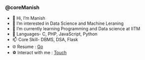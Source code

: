 ### @coreManish
- 👋 Hi, I’m Manish
- 👀 I’m interested in Data Science and Machine Leraning
- 🌱 I’m currently learning Programming and Data science at IITM
- 💞️ Languages- C, PHP, JavaScript, Python
- 📫 Core Skill- DBMS, DSA, Flask
- 🌐 Resume : [Go](https://coremanish.github.io/)
- ⚽ Interact with me : [Touch](https://www.linkedin.com/in/manish-kumar-b30568149/)
